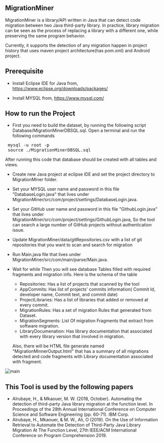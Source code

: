 ## MigrationMiner
 MigrationMiner is a library/API written in Java that can detect code migration between two Java third-party library.  In practice, library migration can be seen as the process of replacing a library with a different one, while preserving the same program behavior. 
 
 Currently, it supports the detection of  any migration happen in project history that uses maven project architecture(has pom.xml) and Android project.

## Prerequisite

* Install Eclipse IDE for Java from, https://www.eclipse.org/downloads/packages/

* Install  MYSQL  from,  https://www.mysql.com/


## How to run the Project
* First you need to build the dataset, by running the following script Database/MigrationMinerDBSQL.sql.
Open a terminal and run the following commands
<pre>
 mysql -u root -p
 source ./MigrationMinerDBSQL.sql
</pre>
After running this code that database should be created with all tables and views.

* Create new  Java project at eclipse IDE and set the project directory to MigrationMiner folder.
* Set your MYSQL user name and password in this file "DatabaseLogin.java" that lives under MigrationMiner/src/com/project/settings/DatabaseLogin.java.

* Set your GitHub user name and password in this file "GithubLogin.java" that lives under MigrationMiner/src/com/project/settings/GithubLogin.java, So the tool can search a large number of GitHub projects without authentication issue.

* Update MigrationMiner/data/gitRepositories.csv with a list of git repositories that you want to scan and search for migration
* Run Main.java file that lives under MigrationMiner/src/com/main/parse/Main.java.

* Wait for while Then you will see database Tables filled with required fragments and migration info. Here is the schema of the table
 
   * Repositories: Has a list of projects that scanned by the tool
   * AppCommits: Has list of projects' commits information( Commit Id, developer name, Commit text, and commit date)
   * ProjectLibraries: Has a list of libraries that added or removed at every commit.
   * MigrationRules:  Has a set of migration Rules that generated from Dataset.
   * MigrationSegments: List Of migration Fragments that extract from software migration.
   * LibraryDocumenation: Has library documentation that associated with every library version that involved in migration.
   
   Also, there will be HTML file generate named "MigrationMinnerOutput.html" that has a summary of all migrations detected and code fragments with Library documentation associated with fragment.
   
![main](https://repository-images.githubusercontent.com/185124992/bcd2f000-6f9d-11e9-9040-fbc3190eb01a)


## This Tool is used by the following papers
* Alrubaye, H., & Mkaouer, M. W. (2018, October). Automating the detection of third-party Java library migration at the function level. In Proceedings of the 28th Annual International Conference on Computer Science and Software Engineering (pp. 60-71). IBM Corp.
* Alrubaye, H., Mkaouer, & M. W., Ali, O (2019). On the Use of Information Retrieval to Automate the Detection of Third-Party Java Library Migration At The Function Level, 27th IEEE/ACM International Conference on Program Comprehension 2019.

 
